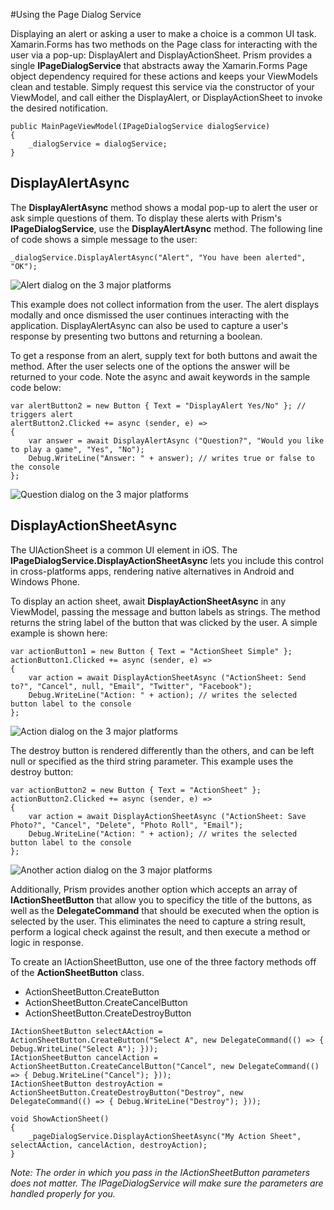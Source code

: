 #Using the Page Dialog Service

Displaying an alert or asking a user to make a choice is a common UI task. Xamarin.Forms has two methods on the Page class for interacting with the user via a pop-up: DisplayAlert and DisplayActionSheet.  Prism provides a single **IPageDialogService** that abstracts away the Xamarin.Forms Page object dependency required for these actions and keeps your ViewModels clean and testable.  Simply request this service via the constructor of your ViewModel, and call either the DisplayAlert, or DisplayActionSheet to invoke the desired notification.

```
public MainPageViewModel(IPageDialogService dialogService)
{
    _dialogService = dialogService;
}
```

## DisplayAlertAsync
The **DisplayAlertAsync** method shows a modal pop-up to alert the user or ask simple questions of them. To display these alerts with Prism's **IPageDialogService**, use the **DisplayAlertAsync** method. The following line of code shows a simple message to the user:

```
_dialogService.DisplayAlertAsync("Alert", "You have been alerted", "OK");
```

![Alert dialog on the 3 major platforms](images/pagedialogservice_01.png)

This example does not collect information from the user. The alert displays modally and once dismissed the user continues interacting with the application. DisplayAlertAsync can also be used to capture a user's response by presenting two buttons and returning a boolean.

To get a response from an alert, supply text for both buttons and await the method. After the user selects one of the options the answer will be returned to your code. Note the async and await keywords in the sample code below:

```
var alertButton2 = new Button { Text = "DisplayAlert Yes/No" }; // triggers alert
alertButton2.Clicked += async (sender, e) => 
{
    var answer = await DisplayAlertAsync ("Question?", "Would you like to play a game", "Yes", "No");
    Debug.WriteLine("Answer: " + answer); // writes true or false to the console
};
```
![Question dialog on the 3 major platforms](images/pagedialogservice_02.png)

## DisplayActionSheetAsync

The UIActionSheet is a common UI element in iOS. The **IPageDialogService.DisplayActionSheetAsync** lets you include this control in cross-platforms apps, rendering native alternatives in Android and Windows Phone.

To display an action sheet, await **DisplayActionSheetAsync** in any ViewModel, passing the message and button labels as strings. The method returns the string label of the button that was clicked by the user. A simple example is shown here:

```
var actionButton1 = new Button { Text = "ActionSheet Simple" };
actionButton1.Clicked += async (sender, e) => 
{
    var action = await DisplayActionSheetAsync ("ActionSheet: Send to?", "Cancel", null, "Email", "Twitter", "Facebook");
    Debug.WriteLine("Action: " + action); // writes the selected button label to the console
};
```
![Action dialog on the 3 major platforms](images/pagedialogservice_03.png)

The destroy button is rendered differently than the others, and can be left null or specified as the third string parameter. This example uses the destroy button:

```
var actionButton2 = new Button { Text = "ActionSheet" };
actionButton2.Clicked += async (sender, e) => 
{
    var action = await DisplayActionSheetAsync ("ActionSheet: Save Photo?", "Cancel", "Delete", "Photo Roll", "Email");
    Debug.WriteLine("Action: " + action); // writes the selected button label to the console
};
```

![Another action dialog on the 3 major platforms](images/pagedialogservice_04.png)

Additionally, Prism provides another option which accepts an array of **IActionSheetButton** that allow you to specificy the title of the buttons, as well as the **DelegateCommand** that should be executed when the option is selected by the user.  This eliminates the need to capture a string result, perform a logical check against the result, and then execute a method or logic in response.

To create an IActionSheetButton, use one of the three factory methods off of the **ActionSheetButton** class.
- ActionSheetButton.CreateButton
- ActionSheetButton.CreateCancelButton
- ActionSheetButton.CreateDestroyButton


```
IActionSheetButton selectAAction = ActionSheetButton.CreateButton("Select A", new DelegateCommand(() => { Debug.WriteLine("Select A"); }));
IActionSheetButton cancelAction = ActionSheetButton.CreateCancelButton("Cancel", new DelegateCommand(() => { Debug.WriteLine("Cancel"); }));
IActionSheetButton destroyAction = ActionSheetButton.CreateDestroyButton("Destroy", new DelegateCommand(() => { Debug.WriteLine("Destroy"); }));

void ShowActionSheet()
{
    _pageDialogService.DisplayActionSheetAsync("My Action Sheet", selectAAction, cancelAction, destroyAction);
}
```

_Note: The order in which you pass in the IActionSheetButton parameters does not matter. The IPageDialogService will make sure the parameters are handled properly for you._
